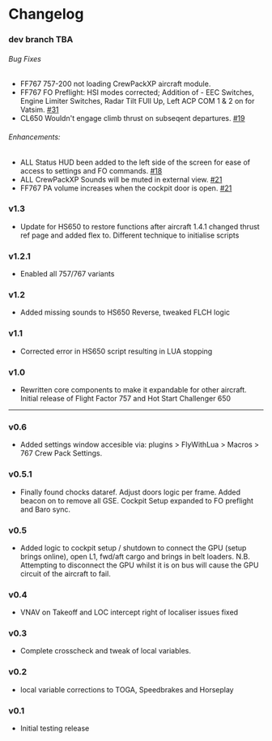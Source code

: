 # Changelog 

### dev branch TBA
###### Bug Fixes  
- FF767 757-200 not loading CrewPackXP aircraft module.    
- FF767 FO Preflight: HSI modes corrected; Addition of - EEC Switches, Engine Limiter Switches, Radar Tilt FUll Up, Left ACP COM 1 & 2 on for Vatsim. [#31](https://github.com/N1K340/CrewPackXP/issues/31)  
- CL650 Wouldn't engage climb thrust on subseqent departures.  [#19](https://github.com/N1K340/CrewPackXP/issues/19)  

###### Enhancements:
- ALL Status HUD been added to the left side of the screen for ease of access to settings and FO commands. [#18](https://github.com/N1K340/CrewPackXP/issues/18)    
- ALL CrewPackXP Sounds will be muted in external view. [#21](https://github.com/N1K340/CrewPackXP/issues/21)  
- FF767 PA volume increases when the cockpit door is open. [#21](https://github.com/N1K340/CrewPackXP/issues/21)  

### v1.3
- Update for HS650 to restore functions after aircraft 1.4.1 changed thrust ref page and added flex to. Different technique to initialise scripts

### v1.2.1
- Enabled all 757/767 variants

### v1.2
- Added missing sounds to HS650 Reverse, tweaked FLCH logic

### v1.1
- Corrected error in HS650 script resulting in LUA stopping

### v1.0
- Rewritten core components to make it expandable for other aircraft. Initial release of Flight Factor 757 and Hot Start Challenger 650

***
### v0.6
- Added settings window accesible via: plugins > FlyWithLua > Macros > 767 Crew Pack Settings.

### v0.5.1
- Finally found chocks dataref. Adjust doors logic per frame. Added beacon on to remove all GSE. Cockpit Setup expanded to FO preflight and Baro sync.

### v0.5
- Added logic to cockpit setup / shutdown to connect the GPU (setup brings online), open L1, fwd/aft cargo and brings in belt loaders. N.B. Attempting to disconnect the GPU whilst it is on bus will cause the GPU circuit of the aircraft to fail.

### v0.4
- VNAV on Takeoff and LOC intercept right of localiser issues fixed

### v0.3
- Complete crosscheck and tweak of local variables.

### v0.2
- local variable corrections to TOGA, Speedbrakes and Horseplay

### v0.1
- Initial testing release

